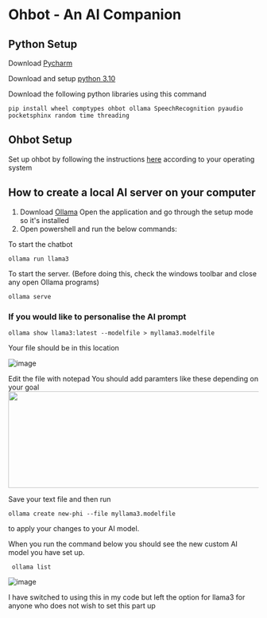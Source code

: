 # Ohbot - An AI Companion

## Python Setup
Download [Pycharm](https://www.jetbrains.com/pycharm/download/?section=windows)

Download and setup [python 3.10](https://www.python.org/downloads/release/python-3100/)

Download the following python libraries using this command
```
pip install wheel comptypes ohbot ollama SpeechRecognition pyaudio pocketsphinx random time threading
```
## Ohbot Setup
Set up ohbot by following the instructions [here](https://github.com/ohbot/ohbot-python/tree/master) according to your operating system

## How to create a local AI server on your computer
1. Download [Ollama](https://ollama.com/)
Open the application and go through the setup mode so it's installed
2. Open powershell and run the below commands:

To start the chatbot
```
ollama run llama3
```
To start the server. (Before doing this, check the windows toolbar and close any open Ollama programs)
```
ollama serve
```

### If you would like to personalise the AI prompt 
```
ollama show llama3:latest --modelfile > myllama3.modelfile
```
Your file should be in this location 

![image](https://github.com/user-attachments/assets/fad576c5-e827-40d3-8443-8b3b5779f7bb)

Edit the file with notepad
You should add paramters like these depending on your goal
<img src="https://github.com/user-attachments/assets/c99af10b-4169-42df-bdf9-3a72820d68e5" height="194" width="546" />

Save your text file and then run 
```
ollama create new-phi --file myllama3.modelfile
```
to apply your changes to your AI model.

When you run the command below you should see the new custom AI model you have set up. 
```
 ollama list
```
![image](https://github.com/user-attachments/assets/2394a6c9-a0e6-4afa-a8e2-faf095a45f45)

I have switched to using this in my code but left the option for llama3 for anyone who does not wish to set this part up

